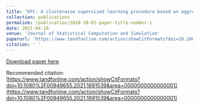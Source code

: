 ```yaml
---
title: "KFC: A clusterwise supervised learning procedure based on aggregation of distances"
collection: publications
permalink: /publication/2010-10-01-paper-title-number-1
date: 2021-04-10
venue: 'Journal of Statistical Computation and Simulation'
paperurl: 'https://www.tandfonline.com/action/showCitFormats?doi=10.1080%2F00949655.2021.1891539&area=0000000000000001'
citation: ' '
---
```


[Download paper here](https://www.tandfonline.com/eprint/YKGS8GTKDBKYFXEGFWSB/full?target=10.1080/00949655.2021.1891539)

Recommended citation: [https://www.tandfonline.com/action/showCitFormats?doi=10.1080%2F00949655.2021.1891539&area=0000000000000001](https://www.tandfonline.com/action/showCitFormats?doi=10.1080%2F00949655.2021.1891539&area=0000000000000001)
